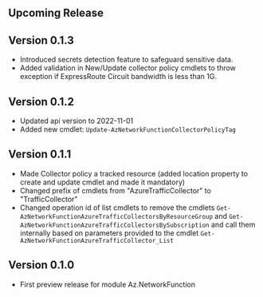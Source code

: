 <!--
    Please leave this section at the top of the change log.

    Changes for the upcoming release should go under the section titled "Upcoming Release", and should adhere to the following format:

    ## Upcoming Release
    * Overview of change #1
        - Additional information about change #1
    * Overview of change #2
        - Additional information about change #2
        - Additional information about change #2
    * Overview of change #3
    * Overview of change #4
        - Additional information about change #4

    ## YYYY.MM.DD - Version X.Y.Z (Previous Release)
    * Overview of change #1
        - Additional information about change #1
-->
## Upcoming Release

## Version 0.1.3
* Introduced secrets detection feature to safeguard sensitive data.
* Added validation in New/Update collector policy cmdlets to throw exception if ExpressRoute Circuit bandwidth is less than 1G.
## Version 0.1.2
* Updated api version to 2022-11-01
* Added new cmdlet: `Update-AzNetworkFunctionCollectorPolicyTag`

## Version 0.1.1
* Made Collector policy a tracked resource (added location property to create and update cmdlet and made it mandatory)
* Changed prefix of cmdlets from "AzureTrafficCollector" to "TrafficCollector"
* Changed operation id of list cmdlets to remove the cmdlets `Get-AzNetworkFunctionAzureTrafficCollectorsByResourceGroup` and `Get-AzNetworkFunctionAzureTrafficCollectorsBySubscription` and call them internally based on parameters provided to the cmdlet `Get-AzNetworkFunctionAzureTrafficCollector_List`

## Version 0.1.0
* First preview release for module Az.NetworkFunction

